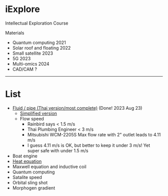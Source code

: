 # iExplore
Intellectual Exploration Course

Materials
* Quantum computing 2021
* Solar roof and floating 2022
* Small satellite 2023
* 5G 2023
* Multi-omics 2024
* CAD/CAM ?

---

# List

* [Fluid / pipe (Thai version/most complete)](https://colab.research.google.com/drive/1CSfoOS8UgC1YjZ7Zuv1RymNFU_sbocnD#scrollTo=bh1xpNdyyZYB) (Done! 2023 Aug 23)
  * [Simplified version ](https://colab.research.google.com/drive/1HUYBOTKTb_zyzBD0ynmgaZrQihrW73sW#scrollTo=j3UOx7m3gngF)
  * Flow speed
    * Rainbird says < 1.5 m/s
    * Thai Plumbing Engineer < 3 m/s
    * Mitsubishi WCM-2205S Max flow rate with 2" outlet leads to 4.11 m/s
    * I guess 4.11 m/s is OK, but better to keep it under 3 m/s! Yet super safe with under 1.5 m/s
* Boat engine
* [Heat equation](https://colab.research.google.com/drive/1QZOAOLwLW2BdN5s-1vDP2-bGzzO9NdL4#scrollTo=RTOGclgqVrom)
* Maxwell equation and inductive coil
* Quantum computing
* Satalite speed
* Orbital sling shot
* Morphogen gradient
